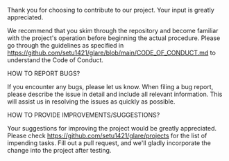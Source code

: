 Thank you for choosing to contribute to our project. Your input is greatly appreciated.

We recommend that you skim through the repository and become familiar with the project's operation before beginning the actual procedure. Please go through the guidelines as specified in https://github.com/setu1421/glare/blob/main/CODE_OF_CONDUCT.md to understand the Code of Conduct. 


HOW TO REPORT BUGS?

If you encounter any bugs, please let us know. When filing a bug report, please describe the issue in detail and include all relevant information. This will assist us in resolving the issues as quickly as possible. 

HOW TO PROVIDE IMPROVEMENTS/SUGGESTIONS?

Your suggestions for improving the project would be greatly appreciated. Please check https://github.com/setu1421/glare/projects for the list of impending tasks. Fill out a pull request, and we'll gladly incorporate the change into the project after testing.




